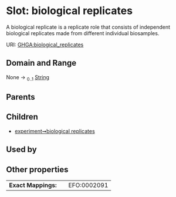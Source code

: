 
# Slot: biological replicates


A biological replicate is a replicate role that consists of independent biological replicates made from different individual biosamples.

URI: [GHGA:biological_replicates](https://w3id.org/GHGA/biological_replicates)


## Domain and Range

None &#8594;  <sub>0..1</sub> [String](types/String.md)

## Parents


## Children

 *  [experiment➞biological replicates](experiment_biological_replicates.md)

## Used by


## Other properties

|  |  |  |
| --- | --- | --- |
| **Exact Mappings:** | | EFO:0002091 |

